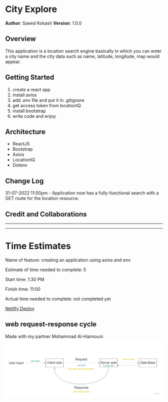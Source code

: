 # City Explore

**Author**: Saeed Kokash
**Version**: 1.0.0 

## Overview
This application is a location search engine basically in which you can enter a city name and the city data such as name, latitude, longitude, map would appear.

## Getting Started
1. create a react app
2. install axios
3. add .env file and put it in .gitignore
4. get access token from locationIQ
5. install bootstrap
5. write code and enjoy

## Architecture
- ReactJS
- Bootstrap
- Axios
- LocationIQ
- Dotenv

## Change Log

31-07-2022 11:00pm - Application now has a fully-functional search with a GET route for the location resource.

## Credit and Collaborations

<hr>
<hr>

# Time Estimates

Name of feature: creating an application using axios and env

Estimate of time needed to complete: 5

Start time: 1:30 PM

Finish time: 11:00

Actual time needed to complete: not completed yet

[Netlify Deploy](https://lustrous-cat-1b809a.netlify.app/)

## web request-response cycle
Made with my partner Mohammad Al-Haimouni
![class06-lab](./src/img/Class06-Lab(Group16).jpg)
